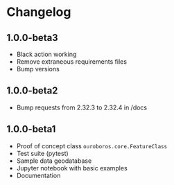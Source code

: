 # Changelog

## 1.0.0-beta3

- Black action working
- Remove extraneous requirements files
- Bump versions

## 1.0.0-beta2

- Bump requests from 2.32.3 to 2.32.4 in /docs

## 1.0.0-beta1

- Proof of concept class `ouroboros.core.FeatureClass`
- Test suite (pytest) 
- Sample data geodatabase
- Jupyter notebook with basic examples 
- Documentation
